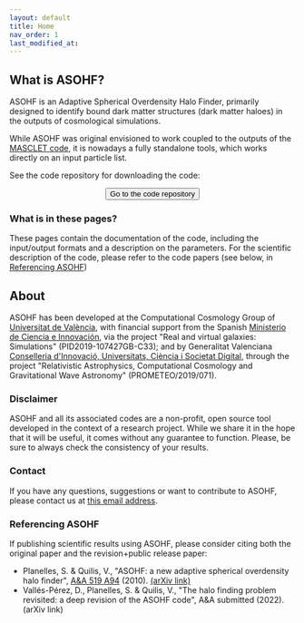 ```yaml
---
layout: default
title: Home
nav_order: 1
last_modified_at:
---
```


## What is ASOHF?

ASOHF is an Adaptive Spherical Overdensity Halo Finder, primarily designed to identify bound dark matter structures (dark matter haloes) in the outputs of cosmological simulations.

While ASOHF was original envisioned to work coupled to the outputs of the [MASCLET code](https://academic.oup.com/mnras/article/352/4/1426/1077772), it is nowadays a fully standalone tools, which works directly on an input particle list.

See the code repository for downloading the code:

<center><button type="button" name="button" class="btn" onclick="location.href='https://github.com/dvallesp/ASOHF';">Go to the code repository</button></center>

### What is in these pages?

These pages contain the documentation of the code, including the input/output formats and a description on the parameters. For the scientific description of the code, please refer to the code papers (see below, in [Referencing ASOHF](#referencing-asohf))

## About

ASOHF has been developed at the Computational Cosmology Group of [Universitat de València](https://www.uv.es), with financial support from the Spanish [Ministerio de Ciencia e Innovación](https://www.ciencia.gob.es/), via the project "Real and virtual galaxies: Simulations" (PID2019-107427GB-C33); and by Generalitat Valenciana [Conselleria d'Innovació, Universitats, Ciència i Societat Digital](https://innova.gva.es/es/web/ciencia), through the project "Relativistic Astrophysics, Computational Cosmology and Gravitational Wave Astronomy" (PROMETEO/2019/071).

### Disclaimer

ASOHF and all its associated codes are a non-profit, open source tool developed in the context of a research project. While we share it in the hope that it will be useful, it comes without any guarantee to function. Please, be sure to always check the consistency of your results.

### Contact

If you have any questions, suggestions or want to contribute to ASOHF, please contact us at [this email address](mailto:david.valles-perez@uv.es).

### Referencing ASOHF

If publishing scientific results using ASOHF, please consider citing both the original paper and the revision+public release paper:

- Planelles, S. & Quilis, V., "ASOHF: a new adaptive spherical overdensity halo finder", [A&A 519 A94](https://www.aanda.org/articles/aa/full_html/2010/11/aa14214-10/aa14214-10.html) (2010). [(arXiv link)](https://arxiv.org/abs/1006.3205)
- Vallés-Pérez, D., Planelles, S. & Quilis, V., "The halo finding problem revisited: a deep revision of the ASOHF code", A&A submitted (2022). (arXiv link)
